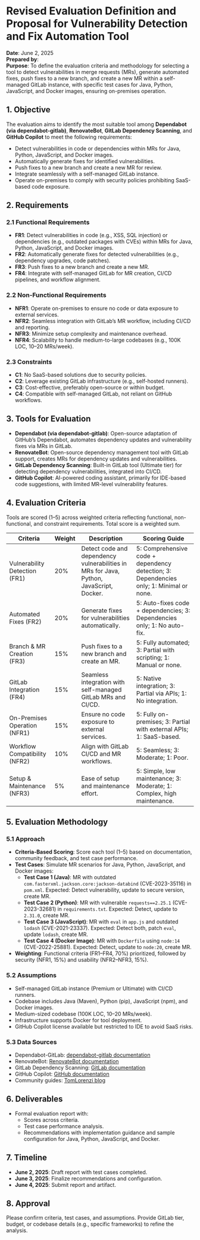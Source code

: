 # Revised Evaluation Definition and Proposal for Vulnerability Detection and Fix Automation Tool

**Date**: June 2, 2025  
**Prepared by**:  
**Purpose**: To define the evaluation criteria and methodology for selecting a tool to detect vulnerabilities in merge requests (MRs), generate automated fixes, push fixes to a new branch, and create a new MR within a self-managed GitLab instance, with specific test cases for Java, Python, JavaScript, and Docker images, ensuring on-premises operation.

## 1. Objective
The evaluation aims to identify the most suitable tool among **Dependabot (via dependabot-gitlab)**, **RenovateBot**, **GitLab Dependency Scanning**, and **GitHub Copilot** to meet the following requirements:
- Detect vulnerabilities in code or dependencies within MRs for Java, Python, JavaScript, and Docker images.
- Automatically generate fixes for identified vulnerabilities.
- Push fixes to a new branch and create a new MR for review.
- Integrate seamlessly with a self-managed GitLab instance.
- Operate on-premises to comply with security policies prohibiting SaaS-based code exposure.

## 2. Requirements
### 2.1 Functional Requirements
- **FR1**: Detect vulnerabilities in code (e.g., XSS, SQL injection) or dependencies (e.g., outdated packages with CVEs) within MRs for Java, Python, JavaScript, and Docker images.
- **FR2**: Automatically generate fixes for detected vulnerabilities (e.g., dependency upgrades, code patches).
- **FR3**: Push fixes to a new branch and create a new MR.
- **FR4**: Integrate with self-managed GitLab for MR creation, CI/CD pipelines, and workflow alignment.

### 2.2 Non-Functional Requirements
- **NFR1**: Operate on-premises to ensure no code or data exposure to external services.
- **NFR2**: Seamless integration with GitLab’s MR workflow, including CI/CD and reporting.
- **NFR3**: Minimize setup complexity and maintenance overhead.
- **NFR4**: Scalability to handle medium-to-large codebases (e.g., 100K LOC, 10–20 MRs/week).

### 2.3 Constraints
- **C1**: No SaaS-based solutions due to security policies.
- **C2**: Leverage existing GitLab infrastructure (e.g., self-hosted runners).
- **C3**: Cost-effective, preferably open-source or within budget.
- **C4**: Compatible with self-managed GitLab, not reliant on GitHub workflows.

## 3. Tools for Evaluation
- **Dependabot (via dependabot-gitlab)**: Open-source adaptation of GitHub’s Dependabot, automates dependency updates and vulnerability fixes via MRs in GitLab.
- **RenovateBot**: Open-source dependency management tool with GitLab support, creates MRs for dependency updates and vulnerabilities.
- **GitLab Dependency Scanning**: Built-in GitLab tool (Ultimate tier) for detecting dependency vulnerabilities, integrated into CI/CD.
- **GitHub Copilot**: AI-powered coding assistant, primarily for IDE-based code suggestions, with limited MR-level vulnerability features.

## 4. Evaluation Criteria
Tools are scored (1–5) across weighted criteria reflecting functional, non-functional, and constraint requirements. Total score is a weighted sum.

| **Criteria** | **Weight** | **Description** | **Scoring Guide** |
|--------------|------------|-----------------|-------------------|
| Vulnerability Detection (FR1) | 20% | Detect code and dependency vulnerabilities in MRs for Java, Python, JavaScript, Docker. | 5: Comprehensive code + dependency detection; 3: Dependencies only; 1: Minimal or none. |
| Automated Fixes (FR2) | 20% | Generate fixes for vulnerabilities automatically. | 5: Auto-fixes code + dependencies; 3: Dependencies only; 1: No auto-fix. |
| Branch & MR Creation (FR3) | 15% | Push fixes to a new branch and create an MR. | 5: Fully automated; 3: Partial with scripting; 1: Manual or none. |
| GitLab Integration (FR4) | 15% | Seamless integration with self-managed GitLab MRs and CI/CD. | 5: Native integration; 3: Partial via APIs; 1: No integration. |
| On-Premises Operation (NFR1) | 15% | Ensure no code exposure to external services. | 5: Fully on-premises; 3: Partial with external APIs; 1: SaaS-based. |
| Workflow Compatibility (NFR2) | 10% | Align with GitLab CI/CD and MR workflows. | 5: Seamless; 3: Moderate; 1: Poor. |
| Setup & Maintenance (NFR3) | 5% | Ease of setup and maintenance effort. | 5: Simple, low maintenance; 3: Moderate; 1: Complex, high maintenance. |

## 5. Evaluation Methodology
### 5.1 Approach
- **Criteria-Based Scoring**: Score each tool (1–5) based on documentation, community feedback, and test case performance.
- **Test Cases**: Simulate MR scenarios for Java, Python, JavaScript, and Docker images:
  - **Test Case 1 (Java)**: MR with outdated `com.fasterxml.jackson.core:jackson-databind` (CVE-2023-35116) in `pom.xml`. Expected: Detect vulnerability, update to secure version, create MR.
  - **Test Case 2 (Python)**: MR with vulnerable `requests==2.25.1` (CVE-2023-32681) in `requirements.txt`. Expected: Detect, update to `2.31.0`, create MR.
  - **Test Case 3 (JavaScript)**: MR with `eval` in `app.js` and outdated `lodash` (CVE-2021-23337). Expected: Detect both, patch `eval`, update `lodash`, create MR.
  - **Test Case 4 (Docker Image)**: MR with `Dockerfile` using `node:14` (CVE-2022-25881). Expected: Detect, update to `node:20`, create MR.
- **Weighting**: Functional criteria (FR1–FR4, 70%) prioritized, followed by security (NFR1, 15%) and usability (NFR2–NFR3, 15%).

### 5.2 Assumptions
- Self-managed GitLab instance (Premium or Ultimate) with CI/CD runners.
- Codebase includes Java (Maven), Python (pip), JavaScript (npm), and Docker images.
- Medium-sized codebase (100K LOC, 10–20 MRs/week).
- Infrastructure supports Docker for tool deployment.
- GitHub Copilot license available but restricted to IDE to avoid SaaS risks.

### 5.3 Data Sources
- Dependabot-GitLab: [dependabot-gitlab documentation](https://dependabot-gitlab.gitlab.io/dependabot/)
- RenovateBot: [RenovateBot documentation](https://docs.renovatebot.com/)
- GitLab Dependency Scanning: [GitLab documentation](https://docs.gitlab.com/ee/user/application_security/dependency_scanning/)
- GitHub Copilot: [GitHub documentation](https://docs.github.com/en/copilot)
- Community guides: [TomLorenzi blog](https://blog.thomasdl.fr/posts/gitlab-dependabot/)

## 6. Deliverables
- Formal evaluation report with:
  - Scores across criteria.
  - Test case performance analysis.
  - Recommendations with implementation guidance and sample configuration for Java, Python, JavaScript, and Docker.

## 7. Timeline
- **June 2, 2025**: Draft report with test cases completed.
- **June 3, 2025**: Finalize recommendations and configuration.
- **June 4, 2025**: Submit report and artifact.

## 8. Approval
Please confirm criteria, test cases, and assumptions. Provide GitLab tier, budget, or codebase details (e.g., specific frameworks) to refine the analysis.